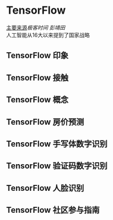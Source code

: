 # TensorFlow
[主要来源](https://time.geekbang.org/course/intro/153)*极客时间 彭靖田*  
人工智能从16大以来提到了国家战略

## TensorFlow 印象
## TensorFlow 接触
## TensorFlow 概念
## TensorFlow 房价预测
## TensorFlow 手写体数字识别
## TensorFlow 验证码数字识别
## TensorFlow 人脸识别
## TensorFlow 社区参与指南